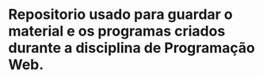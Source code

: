 # Repositorio usado para guardar o material e os programas criados durante a disciplina de Programação Web.
